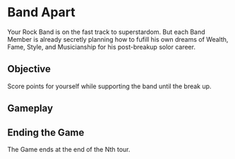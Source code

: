 # Band Apart

Your Rock Band is on the fast track to superstardom.  But each Band Member is
already secretly planning how to fufill his own dreams of Wealth, Fame,
Style, and Musicianship for his post-breakup solor career.


## Objective
Score points for yourself while supporting the band until the break up.


## Gameplay



## Ending the Game

The Game ends at the end of the Nth tour.

